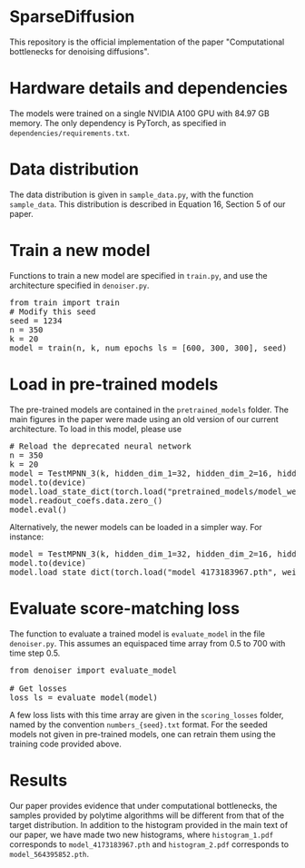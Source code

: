 # SparseDiffusion

This repository is the official implementation of the paper "Computational bottlenecks for denoising diffusions".

# Hardware details and dependencies

The models were trained on a single NVIDIA A100 GPU with 84.97 GB memory. The only dependency is PyTorch, as specified in `dependencies/requirements.txt`.

# Data distribution

The data distribution is given in `sample_data.py`, with the function `sample_data`. This distribution is described in Equation 16, Section 5 of our paper. 

# Train a new model

Functions to train a new model are specified in `train.py`, and use the architecture specified in `denoiser.py`. 

<pre>
from train import train
# Modify this seed
seed = 1234
n = 350
k = 20
model = train(n, k, num_epochs_ls = [600, 300, 300], seed)</pre>

# Load in pre-trained models

The pre-trained models are contained in the `pretrained_models` folder. The main figures in the paper were made using an old version of our current architecture. To load in this model, please use

<pre># Reload the deprecated neural network
n = 350
k = 20
model = TestMPNN_3(k, hidden_dim_1=32, hidden_dim_2=16, hidden_dim_3=4, num_layers=10)
model.to(device)
model.load_state_dict(torch.load("pretrained_models/model_weights_opt_350.pth", weights_only=False), strict=False)
model.readout_coefs.data.zero_()
model.eval()</pre>

Alternatively, the newer models can be loaded in a simpler way. For instance:

<pre>model = TestMPNN_3(k, hidden_dim_1=32, hidden_dim_2=16, hidden_dim_3=4, num_layers=10)
model.to(device)
model.load_state_dict(torch.load("model_4173183967.pth", weights_only=False))</pre>

# Evaluate score-matching loss

The function to evaluate a trained model is `evaluate_model` in the file `denoiser.py`. This assumes an equispaced time array from 0.5 to 700 with time step 0.5. 

<pre>
from denoiser import evaluate_model

# Get losses
loss_ls = evaluate_model(model)
</pre>

A few loss lists with this time array are given in the `scoring_losses` folder, named by the convention `numbers_{seed}.txt` format. For the seeded models not given in pre-trained models, one can retrain them using the training code provided above.

# Results

Our paper provides evidence that under computational bottlenecks, the samples provided by polytime algorithms will be different from that of the target distribution. In addition to the histogram provided in the main text of our paper, we have made two new histograms, where `histogram_1.pdf` corresponds to `model_4173183967.pth` and `histogram_2.pdf` corresponds to `model_564395852.pth`.